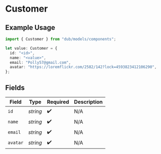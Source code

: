 # Customer

## Example Usage

```typescript
import { Customer } from "dub/models/components";

let value: Customer = {
  id: "<id>",
  name: "<value>",
  email: "Polly57@gmail.com",
  avatar: "https://loremflickr.com/2582/142?lock=4593823412106290",
};
```

## Fields

| Field              | Type               | Required           | Description        |
| ------------------ | ------------------ | ------------------ | ------------------ |
| `id`               | *string*           | :heavy_check_mark: | N/A                |
| `name`             | *string*           | :heavy_check_mark: | N/A                |
| `email`            | *string*           | :heavy_check_mark: | N/A                |
| `avatar`           | *string*           | :heavy_check_mark: | N/A                |